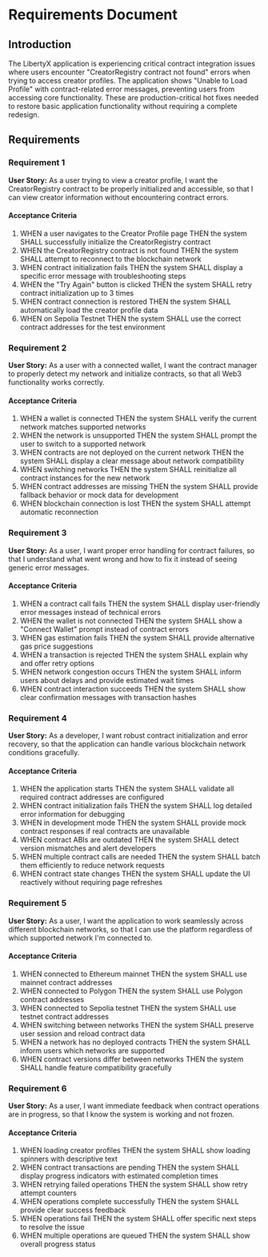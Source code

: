 # Requirements Document

## Introduction

The LibertyX application is experiencing critical contract integration issues where users encounter "CreatorRegistry contract not found" errors when trying to access creator profiles. The application shows "Unable to Load Profile" with contract-related error messages, preventing users from accessing core functionality. These are production-critical hot fixes needed to restore basic application functionality without requiring a complete redesign.

## Requirements

### Requirement 1

**User Story:** As a user trying to view a creator profile, I want the CreatorRegistry contract to be properly initialized and accessible, so that I can view creator information without encountering contract errors.

#### Acceptance Criteria

1. WHEN a user navigates to the Creator Profile page THEN the system SHALL successfully initialize the CreatorRegistry contract
2. WHEN the CreatorRegistry contract is not found THEN the system SHALL attempt to reconnect to the blockchain network
3. WHEN contract initialization fails THEN the system SHALL display a specific error message with troubleshooting steps
4. WHEN the "Try Again" button is clicked THEN the system SHALL retry contract initialization up to 3 times
5. WHEN contract connection is restored THEN the system SHALL automatically load the creator profile data
6. WHEN on Sepolia Testnet THEN the system SHALL use the correct contract addresses for the test environment

### Requirement 2

**User Story:** As a user with a connected wallet, I want the contract manager to properly detect my network and initialize contracts, so that all Web3 functionality works correctly.

#### Acceptance Criteria

1. WHEN a wallet is connected THEN the system SHALL verify the current network matches supported networks
2. WHEN the network is unsupported THEN the system SHALL prompt the user to switch to a supported network
3. WHEN contracts are not deployed on the current network THEN the system SHALL display a clear message about network compatibility
4. WHEN switching networks THEN the system SHALL reinitialize all contract instances for the new network
5. WHEN contract addresses are missing THEN the system SHALL provide fallback behavior or mock data for development
6. WHEN blockchain connection is lost THEN the system SHALL attempt automatic reconnection

### Requirement 3

**User Story:** As a user, I want proper error handling for contract failures, so that I understand what went wrong and how to fix it instead of seeing generic error messages.

#### Acceptance Criteria

1. WHEN a contract call fails THEN the system SHALL display user-friendly error messages instead of technical errors
2. WHEN the wallet is not connected THEN the system SHALL show a "Connect Wallet" prompt instead of contract errors
3. WHEN gas estimation fails THEN the system SHALL provide alternative gas price suggestions
4. WHEN a transaction is rejected THEN the system SHALL explain why and offer retry options
5. WHEN network congestion occurs THEN the system SHALL inform users about delays and provide estimated wait times
6. WHEN contract interaction succeeds THEN the system SHALL show clear confirmation messages with transaction hashes

### Requirement 4

**User Story:** As a developer, I want robust contract initialization and error recovery, so that the application can handle various blockchain network conditions gracefully.

#### Acceptance Criteria

1. WHEN the application starts THEN the system SHALL validate all required contract addresses are configured
2. WHEN contract initialization fails THEN the system SHALL log detailed error information for debugging
3. WHEN in development mode THEN the system SHALL provide mock contract responses if real contracts are unavailable
4. WHEN contract ABIs are outdated THEN the system SHALL detect version mismatches and alert developers
5. WHEN multiple contract calls are needed THEN the system SHALL batch them efficiently to reduce network requests
6. WHEN contract state changes THEN the system SHALL update the UI reactively without requiring page refreshes

### Requirement 5

**User Story:** As a user, I want the application to work seamlessly across different blockchain networks, so that I can use the platform regardless of which supported network I'm connected to.

#### Acceptance Criteria

1. WHEN connected to Ethereum mainnet THEN the system SHALL use mainnet contract addresses
2. WHEN connected to Polygon THEN the system SHALL use Polygon contract addresses  
3. WHEN connected to Sepolia testnet THEN the system SHALL use testnet contract addresses
4. WHEN switching between networks THEN the system SHALL preserve user session and reload contract data
5. WHEN a network has no deployed contracts THEN the system SHALL inform users which networks are supported
6. WHEN contract versions differ between networks THEN the system SHALL handle feature compatibility gracefully

### Requirement 6

**User Story:** As a user, I want immediate feedback when contract operations are in progress, so that I know the system is working and not frozen.

#### Acceptance Criteria

1. WHEN loading creator profiles THEN the system SHALL show loading spinners with descriptive text
2. WHEN contract transactions are pending THEN the system SHALL display progress indicators with estimated completion times
3. WHEN retrying failed operations THEN the system SHALL show retry attempt counters
4. WHEN operations complete successfully THEN the system SHALL provide clear success feedback
5. WHEN operations fail THEN the system SHALL offer specific next steps to resolve the issue
6. WHEN multiple operations are queued THEN the system SHALL show overall progress status